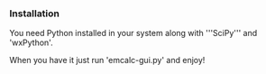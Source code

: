
### Installation
You need Python installed in your system along with '''SciPy''' and 'wxPython'.

When you have it just run 'emcalc-gui.py' and enjoy!
